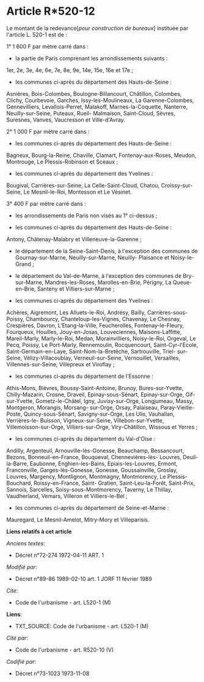 # Article R*520-12

Le montant de la redevance[*pour construction de bureaux*] instituée par l'article L. 520-1 est de :

1° 1 600 F par mètre carré dans :

- la partie de Paris comprenant les arrondissements suivants :

1er, 2e, 3e, 4e, 6e, 7e, 8e, 9e, 14e, 15e, 16e et 17e ;

- les communes ci-après du département des Hauts-de-Seine :

Asnières, Bois-Colombes, Boulogne-Billancourt, Châtillon, Colombes, Clichy, Courbevoie, Garches, Issy-les-Moulineaux, La
Garenne-Colombes, Gennevilliers, Levallois-Perret, Malakoff, Marnes-la-Coquette, Nanterre, Neuilly-sur-Seine, Puteaux, Rueil-
Malmaison, Saint-Cloud, Sèvres, Suresnes, Vanves, Vaucresson et Ville-d'Avray.

2° 1 000 F par mètre carré dans :

- les communes ci-après du département des Hauts-de-Seine :

Bagneux, Bourg-la-Reine, Chaville, Clamart, Fontenay-aux-Roses, Meudon, Montrouge, Le Plessis-Robinson et Sceaux ;

- les communes ci-après du département des Yvelines :

Bougival, Carrières-sur-Seine, La Celle-Saint-Cloud, Chatou, Croissy-sur-Seine, Le Mesnil-le-Roi, Montesson et Le Vésinet.

3° 400 F par mètre carré dans :

- les arrondissements de Paris non visés au 1° ci-dessus ;

- les communes ci-après du département des Hauts-de-Seine :

Antony, Châtenay-Malabry et Villeneuve-la-Garenne ;

- le département de la Seine-Saint-Denis, à l'exception des communes de Gournay-sur-Marne, Neuilly-sur-Marne, Neuilly-
Plaisance et Noisy-le-Grand ;

- le département du Val-de-Marne, à l'exception des communes de Bry-sur-Marne, Mandres-les-Roses, Marolles-en-Brie, Périgny,
La Queue-en-Brie, Santeny et Villiers-sur-Marne ;

- les communes ci-après du département des Yvelines :

Achères, Aigremont, Les Alluets-le-Roi, Andrésy, Bailly, Carrières-sous-Poissy, Chambourcy, Chanteloup-les-Vignes, Chavenay,
Le Chesnay, Crespières, Davron, L'Etang-la-Ville, Feucherolles, Fontenay-le-Fleury, Fourqueux, Houilles, Jouy-en-Josas,
Louveciennes, Maisons-Laffitte, Mareil-Marly, Marly-le-Roi, Medan, Morainvilliers, Noisy-le-Roi, Orgeval, Le Pecq, Poissy, Le
Port-Marly, Rennemoulin, Rocquencourt, Saint-Cyr-l'Ecole, Saint-Germain-en-Laye, Saint-Nom-la-Bretêche, Sartrouville, Triel-
sur-Seine, Vélizy-Villacoublay, Verneuil-sur-Seine, Vernouillet, Versailles, Villennes-sur-Seine, Villepreux et Viroflay ;

- les communes ci-après du département de l'Essonne :

Athis-Mons, Bièvres, Boussy-Saint-Antoine, Brunoy, Bures-sur-Yvette, Chilly-Mazarin, Crosne, Draveil, Epinay-sous-Sénart,
Epinay-sur-Orge, Gif-sur-Yvette, Gometz-le-Châtel, Igny, Juvisy-sur-Orge, Longjumeau, Massy, Montgeron, Morangis, Morsang-
sur-Orge, Orsay, Palaiseau, Paray-Vieille-Poste, Quincy-sous-Sénart, Savigny-sur-Orge, Les Ulis, Vauhallan, Verrières-le-
Buisson, Vigneux-sur-Seine, Villebon-sur-Yvette, Villemoisson-sur-Orge, Villiers-sur-Orge, Viry-Châtillon, Wissous et
Yerres ;

- les communes ci-après du département du Val-d'Oise :

Andilly, Argenteuil, Arnouville-lès-Gonesse, Beauchamp, Bessancourt, Bezons, Bonneuil-en-France, Bouqueval, Chennevières-lès-
Louvres, Deuil-la-Barre, Eaubonne, Enghien-les-Bains, Epiais-les-Louvres, Ermont, Franconville, Garges-lès-Gonesse, Gonesse,
Goussainville, Groslay, Louvres, Margency, Montlignon, Montmagny, Montmorency, Le Plessis-Bouchard, Roissy-en-France, Saint-
Gratien, Saint-Leu-la-Forêt, Saint-Prix, Sannois, Sarcelles, Soisy-sous-Montmorency, Taverny, Le Thillay, Vaudherland,
Vemars, Villeron et Villiers-le-Bel ;

- les communes ci-après du département de Seine-et-Marne :

Mauregard, Le Mesnil-Amelot, Mitry-Mory et Villeparisis.

**Liens relatifs à cet article**

_Anciens textes_:

  - Décret n°72-274 1972-04-11 ART. 1

_Modifié par_:

  - Décret n°89-86 1989-02-10 art. 1 JORF 11 février 1989

_Cite_:

  - Code de l'urbanisme - art. L520-1 (M)

**Liens**:

  - TXT_SOURCE: Code de l'urbanisme - art. L520-1 (M)

_Cité par_:

  - Code de l'urbanisme - art. R520-10 (V)

_Codifié par_:

  - Décret n°73-1023 1973-11-08
